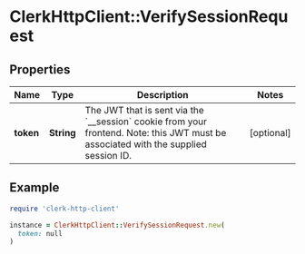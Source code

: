 # ClerkHttpClient::VerifySessionRequest

## Properties

| Name | Type | Description | Notes |
| ---- | ---- | ----------- | ----- |
| **token** | **String** | The JWT that is sent via the &#x60;__session&#x60; cookie from your frontend. Note: this JWT must be associated with the supplied session ID. | [optional] |

## Example

```ruby
require 'clerk-http-client'

instance = ClerkHttpClient::VerifySessionRequest.new(
  token: null
)
```

